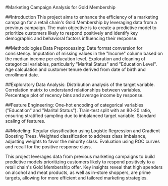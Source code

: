#Marketing Campaign Analysis for Gold Membership

##Introduction
This project aims to enhance the efficiency of a marketing campaign for a retail chain's Gold Membership by leveraging data from a previous campaign. The main objective is to create a predictive model to prioritize customers likely to respond positively and identify key demographic and behavioral factors influencing their response.

##Methodologies
Data Preprocessing:
Date format conversion for consistency.
Imputation of missing values in the "Income" column based on the median income per education level.
Exploration and cleaning of categorical variables, particularly "Marital Status" and "Education Level".
Age calculation and customer tenure derived from date of birth and enrollment date.

##Exploratory Data Analysis:
Distribution analysis of the target variable.
Correlation matrix to understand relationships between variables.
Percentage plot of recency bins and average income by response.

##Feature Engineering:
One-hot encoding of categorical variables ("Education" and "Marital Status").
Train-test split with an 80-20 ratio, ensuring stratified sampling due to imbalanced target variable.
Standard scaling of features.

##Modeling:
Regular classification using Logistic Regression and Gradient Boosting Trees.
Weighted classification to address class imbalance, adjusting weights to favor the minority class.
Evaluation using ROC curves and recall for the positive response class.


This project leverages data from previous marketing campaigns to build predictive models prioritizing customers likely to respond positively to a retail chain's Gold Membership offer. Key insights reveal that high spenders on alcohol and meat products, as well as in-store shoppers, are prime targets, allowing for more efficient and tailored marketing strategies.
